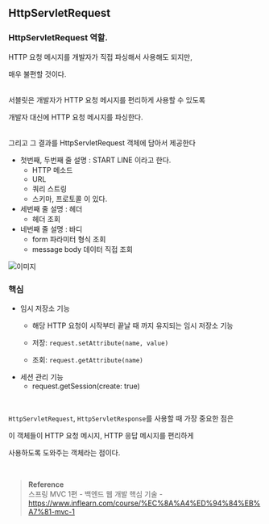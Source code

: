 ## HttpServletRequest

### HttpServletRequest 역할.

HTTP 요청 메시지를 개발자가 직접 파싱해서 사용해도 되지만, 

매우 불편할 것이다. 

<br/>서블릿은 개발자가 HTTP 요청 메시지를 편리하게 사용할 수 있도록 

개발자 대신에 HTTP 요청 메시지를 파싱한다. 

<br/>그리고 그 결과를 HttpServletRequest 객체에 담아서 제공한다

- 첫번째, 두번째 줄 설명 : START LINE 이라고 한다.
    - HTTP 메소드
    - URL
    - 쿼리 스트링
    - 스키마, 프로토콜 이 있다.
- 세번째 줄 설명 : 헤더
    - 헤더 조회
- 네번째 줄 설명 : 바디
    - form 파라미터 형식 조회
    - message body 데이터 직접 조회

![이미지](/programming/img/서18.PNG)

### 핵심

- 임시 저장소 기능
    - 해당 HTTP 요청이 시작부터 끝날 때 까지 유지되는 임시 저장소 기능

    - 저장: `request.setAttribute(name, value)`
    - 조회: `request.getAttribute(name)`
- 세션 관리 기능
    - request.getSession(create: true)
    

<br/>

`HttpServletRequest`, `HttpServletResponse`를 사용할 때 가장 중요한 점은 

이 객체들이 HTTP 요청 메시지, HTTP 응답 메시지를 편리하게 

사용하도록 도와주는 객체라는 점이다. 

<br/>

>**Reference** <br/>스프링 MVC 1편 - 백엔드 웹 개발 핵심 기술 - https://www.inflearn.com/course/%EC%8A%A4%ED%94%84%EB%A7%81-mvc-1
